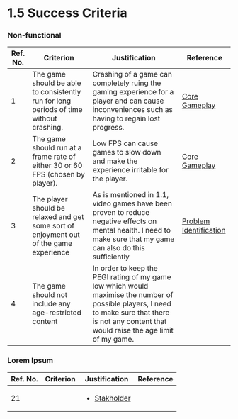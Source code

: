 # 1.5 Success Criteria

### Non-functional

| Ref. No. | Criterion                                                                              | Justification                                                                                                                                                                                     | Reference                                                                |
| -------- | -------------------------------------------------------------------------------------- | ------------------------------------------------------------------------------------------------------------------------------------------------------------------------------------------------- | ------------------------------------------------------------------------ |
| 1        | The game should be able to consistently run for long periods of time without crashing. | Crashing of a game can completely ruing the gaming experience for a player and can cause inconveniences such as having to regain lost progress.                                                   | [Core Gameplay](1.4a-features-of-the-proposed-solution.md#core-gameplay) |
| 2        | The game should run at a frame rate of either 30 or 60 FPS (chosen by player).         | Low FPS can cause games to slow down and make the experience irritable for the player.                                                                                                            | [Core Gameplay](1.4a-features-of-the-proposed-solution.md#core-gameplay) |
| 3        | The player should be relaxed and get some sort of enjoyment out of the game experience | As is mentioned in 1.1, video games have been proven to reduce negative effects on mental health. I need to make sure that my game can also do this sufficiently                                  | [Problem Identification](1.1-problem-identification.md)                  |
| 4        | The game should not include any age-restricted content                                 | In order to keep the PEGI rating of my game low which would maximise the number of possible players, I need to make sure that there is not any content that would raise the age limit of my game. |                                                                          |

### Lorem Ipsum

| Ref. No. | Criterion | Justification                                                  | Reference |
| -------- | --------- | -------------------------------------------------------------- | --------- |
| 21       |           | <ul><li><a href="1.2-stakeholders.md">Stakholder</a></li></ul> |           |
